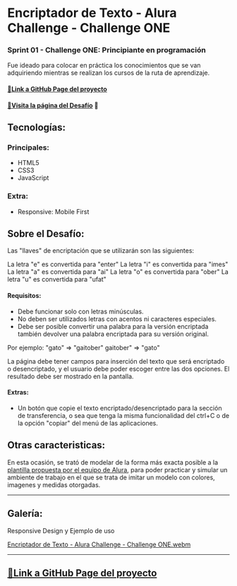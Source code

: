 # Encriptador de Texto - Alura Challenge - Challenge ONE

### Sprint 01 - Challenge ONE: Principiante en programación

Fue ideado para colocar en práctica los conocimientos que se van adquiriendo mientras se realizan los cursos de la ruta de aprendizaje.

#### [🔗Link a GitHub Page del proyecto](https://cmoros.github.io/Encriptador-Texto_Alura-Challenge-ONE/)

#### [🔗Visita la página del Desafío](https://www.aluracursos.com/challenges/oracle-one) 📃

## Tecnologías:

### Principales:

- HTML5
- CSS3
- JavaScript


### Extra:

- Responsive: Mobile First

## Sobre el Desafío:

Las "llaves" de encriptación que se utilizarán son las siguientes:

La letra "e" es convertida para "enter"
La letra "i" es convertida para "imes"
La letra "a" es convertida para "ai"
La letra "o" es convertida para "ober"
La letra "u" es convertida para "ufat"

#### Requisitos:
- Debe funcionar solo con letras minúsculas.
- No deben ser utilizados letras con acentos ni caracteres especiales.
- Debe ser posible convertir una palabra para la versión encriptada también devolver una palabra encriptada para su versión original.

Por ejemplo:
"gato" => "gaitober"
gaitober" => "gato"

La página debe tener campos para inserción del texto que será encriptado o desencriptado, y el usuario debe poder escoger entre las dos opciones.
El resultado debe ser mostrado en la pantalla.

#### Extras:

- Un botón que copie el texto encriptado/desencriptado para la sección de transferencia, o sea que tenga la misma funcionalidad del ctrl+C o de la opción "copiar" del menú de las aplicaciones.

## Otras caracteristicas:

En esta ocasión, se trató de modelar de la forma más exacta posible a la [plantilla propuesta por el equipo de Alura](https://www.figma.com/file/trP3p5nEh7XUyB3n2bomjP/Alura-Challenge---Desaf%C3%ADo-1---L%C3%B3gica?node-id=0%3A1), para poder practicar y simular un ambiente de trabajo en el que se trata de imitar un modelo con colores, imagenes y medidas otorgadas.

---

## Galería:

Responsive Design y Ejemplo de uso

[Encriptador de Texto - Alura Challenge - Challenge ONE.webm](https://user-images.githubusercontent.com/93099135/188723515-d4a9b8fe-bee9-401c-be69-8bc5c5974ee7.webm)

---

## [🔗Link a GitHub Page del proyecto](https://cmoros.github.io/Encriptador-Texto_Alura-Challenge-ONE/)
